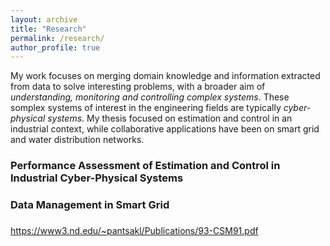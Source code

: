 ```yaml
---
layout: archive
title: "Research"
permalink: /research/
author_profile: true
---
```


My work focuses on merging domain knowledge and information extracted from data to solve interesting problems, with a broader aim of
*understanding, monitoring and controlling complex systems*. These somplex systems of interest in the engineering fields are typically *cyber-physical systems*.
My thesis focused on estimation and control in an industrial context, while collaborative applications have been on smart grid and water distribution networks.


### Performance Assessment of Estimation and Control in Industrial Cyber-Physical Systems


### Data Management in Smart Grid


### 

https://www3.nd.edu/~pantsakl/Publications/93-CSM91.pdf